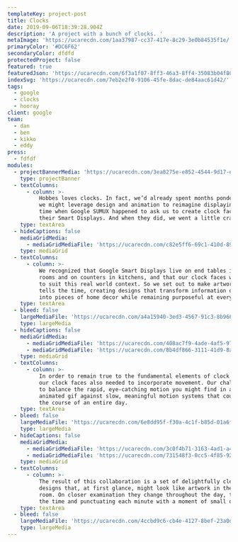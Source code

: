 ```yaml
---
templateKey: project-post
title: Clocks
date: 2019-09-06T18:39:28.904Z
description: 'A project with a bunch of clocks. '
metaImage: 'https://ucarecdn.com/1aa37987-cc37-417e-8c29-3e0b84535f1e/'
primaryColor: '#DC6F62'
secondaryColor: dfdfd
protectedProject: false
featured: true
featuredJson: 'https://ucarecdn.com/6f3a1f07-8ff3-46a3-8ff4-35083b04f804/'
indexSvg: 'https://ucarecdn.com/7eb2e2f0-9106-45fe-8dac-de84aac61d42/'
tags:
  - google
  - clocks
  - hooray
client: google
team:
  - dan
  - ben
  - kikko
  - eddy
press:
  - fdfdf
modules:
  - projectBannerMedia: 'https://ucarecdn.com/3ea8275e-e852-4544-9d17-ecd6d2dc918c/'
    type: projectBanner
  - textColumns:
      - column: >-
          Hobbes loves clocks. In fact, we’d already spent months pondering how
          we might leverage design and animation to reimagine displaying the
          time when Google SUMUX happened to ask us to create clock faces for
          their Smart Displays. And when they did, we went a little crazy.
    type: textArea
  - hideCaptions: false
    mediaGridMedia:
      - mediaGridMediaFile: 'https://ucarecdn.com/c82e5ff6-69c1-410d-898c-d1f07182ca9a/'
    type: mediaGrid
  - textColumns:
      - column: >-
          We recognized that Google Smart Displays live on end tables in living
          rooms and on counters in kitchens, and that our clock faces would need
          to suit this real world context. So we set out to make artwork that
          tells the time, creating designs that transform information displays
          into pieces of home decor while remaining purposeful at every second.
    type: textArea
  - bleed: false
    largeMediaFile: 'https://ucarecdn.com/a4a15940-3ed3-4567-91c3-8b96614524db/'
    type: largeMedia
  - hideCaptions: false
    mediaGridMedia:
      - mediaGridMediaFile: 'https://ucarecdn.com/408ac7f9-4ade-4af5-97b5-173660f20caa/'
      - mediaGridMediaFile: 'https://ucarecdn.com/8b4df866-3111-41d9-8ad6-f7afc1d74925/'
    type: mediaGrid
  - textColumns:
      - column: >-
          In order to remain true to the fundamental elements of clock design,
          our clock faces also needed to incorporate movement. Our challenge was
          to balance the rapid, eye-catching motion you might find in an
          animated gif against slow, meaningful motion systems that could span
          the course of an entire day.
    type: textArea
  - bleed: false
    largeMediaFile: 'https://ucarecdn.com/6e8dd95f-f30a-4c1f-b85d-01a6fb564de7/'
    type: largeMedia
  - hideCaptions: false
    mediaGridMedia:
      - mediaGridMediaFile: 'https://ucarecdn.com/3c0f4b71-3163-4ad1-a4d8-b2d3a36af5ad/'
      - mediaGridMediaFile: 'https://ucarecdn.com/731548f3-0cc5-4f85-92da-152fbc18d0a8/'
    type: mediaGrid
  - textColumns:
      - column: >-
          The result of this collaboration is a set of delightfully clever
          designs that, at first glance, might look like artwork in the drawing
          room. On closer examination they change throughout the day, telling
          the time and punctuating each minute with a moment of small delight.
    type: textArea
  - bleed: false
    largeMediaFile: 'https://ucarecdn.com/4ccbd9c6-cb4e-4127-8bef-23a0d8d1e26f/'
    type: largeMedia
---
```


